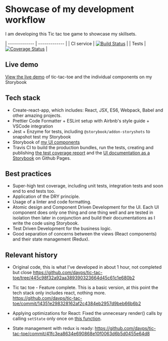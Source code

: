 # Showcase of my development workflow

I am developing this Tic tac toe game to showcase my skillsets.

| ------------- | ------------- |
| CI service | [![Build Status](https://travis-ci.org/davps/tic-tac-toe.png?branch=master)](https://travis-ci.org/davps/tic-tac-toe) |
| Tests | [![Coverage Status](https://coveralls.io/repos/github/davps/tic-tac-toe/badge.png?branch=master)](https://coveralls.io/github/davps/tic-tac-toe?branch=master) |

## Live demo

[View the live demo](https://davps.github.io/tic-tac-toe) of tic-tac-toe and the individual components on my Storybook

## Tech stack

- Create-react-app, which includes: React, JSX, ES6, Webpack, Babel and other amazing projects.
- Prettier Code Formatter + ESLint setup with Airbnb's style guide + VSCode integration
- Jest + Enzyme for tests, including `@storybook/addon-storyshots` to snapshot test my Storybook
- Storybook of [my UI components](https://davps.github.io/tic-tac-toe)
- Travis CI to build the production bundles, run the tests, creating and publishing [the test coverage report](https://coveralls.io/github/davps/tic-tac-toe) and the [UI documentation as a Storybook](https://davps.github.io/tic-tac-toe) on Github Pages.

## Best practices

- Super-high test coverage, including unit tests, integration tests and soon end to end tests too.
- Application of the DRY principle.
- Usage of a linter and code formatting.
- Atomic design and Component Driven Development for the UI. Each UI component does only one thing and one thing well and are tested in isolation then later in conjunction and build their documentations as I write the code using Storybook.
- Test Driven Development for the business logic.
- Good separation of concerns between the views (React components) and their state management (Redux).

## Relevant history

- Original code, this is what I've developed in about 1 hour, not completed but close
  https://github.com/davps/tic-tac-toe/tree/445c98f32a92aa389390323664d45c61c1e680b2

- Tic tac toe - Feature complete. This is a basic version, at this point the tech stack only includes react, nothing more.
  https://github.com/davps/tic-tac-toe/commit/14351e298328162af2c4384eb2957d9beb66b6b2

- Applying optimizations for React:
  Fixed the unnecesary render() calls by calling `setState` only once on [this function](https://github.com/davps/tic-tac-toe/commit/7372b0c2bad344e92bce18d64bde4276a3ee8128#diff-84599220e354fbfa3b9310dec52ed9bcL270).

- State management with redux is ready:
  https://github.com/davps/tic-tac-toe/commit/41fc3ea8634e690868e10f0063d6b5d0455e64d8
